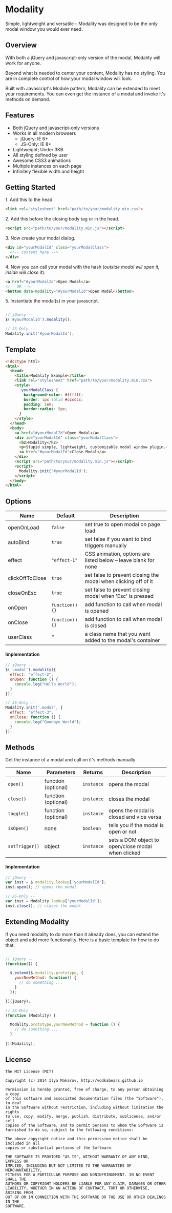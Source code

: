 # Modality
Simple, lightweight and versatile &ndash; Modality was designed to be the only modal window you would ever need. 

## Overview
With both a jQuery and javascript-only version of the modal, Modality will work for anyone.

Beyond what is needed to center your content, Modality has no styling. You are in complete control of how your modal window will look. 

Built with Javascript's Module pattern, Modality can be extended to meet your requirements. You can even get the instance of a modal and invoke it's methods on demand. 

## Features
* Both jQuery and javascript-only versions
* Works in all modern browsers 
  * jQuery: IE 6+
  * JS-Only: IE 8+
* Lightweight; Under 3KB
* All styling defined by user
* Awesome CSS3 animations 
* Multiple instances on each page
* Infinitely flexible width and height

## Getting Started
1\. Add this to the head.
```html
<link rel="stylesheet" href="path/to/your/modality.min.css">
```
2\. Add this before the closing body tag or in the head.
```html
<script src="path/to/your/modality.min.js"></script>
```
3\. Now create your modal dialog.
```html
<div id="yourModalId" class="yourModalClass">
  <!-- content here -->
</div>
```
4\. Now you can call your modal with the hash (*outside modal will open it, inside will close it*).
```html
<a href="#yourModalId">Open Modal</a>
<!-- OR -->
<button data-modality="#yourModalId">Open Modal</button>
```

5\. Instantiate the modal(s) in your javascript.
```javascript

// jQuery --
$('#yourModalId').modality();

// JS-Only --
Modality.init('#yourModalId');
```


## Template
```html
<!doctype html>
<html>
  <head>
    <title>Modality Example</title>
    <link rel="stylesheet" href="path/to/your/modality.min.css">
    <style>
      .yourModalClass {
        background-color: #ffffff;
        border: 1px solid #cccccc;
        padding: 1em;
        border-radius: 5px;
      }
    </style>
  </head>
  <body>
    <a href="#yourModalId">Open Modal</a>
    <div id="yourModalId" class="yourModalClass">
      <h2>Modality</h2>
      <p>Stupid simple, lightweight, customizable modal window plugin.</p>
      <a href="#yourModalId">Close Modal</a>
    </div>
    <script src="path/to/your/modality.min.js"></script>
    <script>
      Modality.init('#yourModalId');
    </script>
  </body>
</html>
```


## Options
Name | Default | Description
--- | --- | ---
openOnLoad | `false` | set true to open modal on page load
autoBind | `true` | set false if you want to bind triggers manually
effect | `"effect-1"` | CSS animation, options are listed below &ndash; leave blank for none
clickOffToClose | `true` | set false to prevent closing the modal when clicking off of it
closeOnEsc | `true` | set false to prevent closing modal when 'Esc' is pressed
onOpen | `function(){}` | add function to call when modal is opened
onClose | `function(){}` | add function to call when modal is closed
userClass | '' | a class name that you want added to the modal's container

#### Implementation
```javascript
// jQuery --
$('.modal').modality({
  effect: "effect-2",
  onOpen: function () {
    console.log("Hello World");
  }
});

// JS-Only --
Modality.init('.modal', {
  effect: "effect-3",
  onClose: function () {
    console.log("Goodbye World");
  }
});
```


## Methods
Get the instance of a modal and call on it's methods manually

Name | Parameters | Returns | Description
--- | --- | --- | ---
`open()` | function (optional) | `instance` | opens the modal
`close()` | function (optional) | `instance` | closes the modal
`toggle()` | function (optional) | `instance` | opens the modal is closed and vice versa
`isOpen()` | none | `boolean` | tells you if the modal is open or not
`setTrigger()` | object | `instance` | sets a DOM object to open/close modal when clicked

#### Implementation
```javascript
// jQuery --
var inst = $.modality.lookup['yourModalId'];
inst.open(); // opens the modal

// JS-Only --
var inst = Modality.lookup['yourModalId'];
inst.close(); // closes the modal
```
## Extending Modality
If you need modality to do more than it already does, you can extend the object and add more functionality. Here is a basic template for how to do that.
```javascript

// jQuery --
(function($) {

  $.extend($.modality.prototype, {
    yourNewMethod: function() {
      // do something ...
    }
  });

})(jQuery);

// JS-Only --
(function (Modality) {

  Modality.prototype.yourNewMethod = function () {
    // do something ...
  }
 
})(Modality);
```

## License
```
The MIT License (MIT)

Copyright (c) 2014 Ilya Makarov, http://vodkabears.github.io

Permission is hereby granted, free of charge, to any person obtaining a copy
of this software and associated documentation files (the "Software"), to deal
in the Software without restriction, including without limitation the rights
to use, copy, modify, merge, publish, distribute, sublicense, and/or sell
copies of the Software, and to permit persons to whom the Software is
furnished to do so, subject to the following conditions:

The above copyright notice and this permission notice shall be included in all
copies or substantial portions of the Software.

THE SOFTWARE IS PROVIDED "AS IS", WITHOUT WARRANTY OF ANY KIND, EXPRESS OR
IMPLIED, INCLUDING BUT NOT LIMITED TO THE WARRANTIES OF MERCHANTABILITY,
FITNESS FOR A PARTICULAR PURPOSE AND NONINFRINGEMENT. IN NO EVENT SHALL THE
AUTHORS OR COPYRIGHT HOLDERS BE LIABLE FOR ANY CLAIM, DAMAGES OR OTHER
LIABILITY, WHETHER IN AN ACTION OF CONTRACT, TORT OR OTHERWISE, ARISING FROM,
OUT OF OR IN CONNECTION WITH THE SOFTWARE OR THE USE OR OTHER DEALINGS IN THE
SOFTWARE.
```
